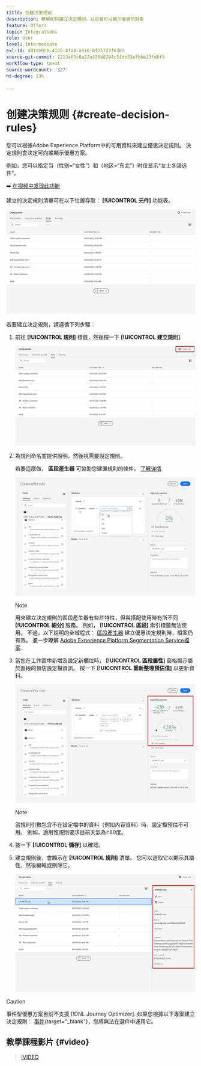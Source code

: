 ```yaml
---
title: 创建决策规则
description: 瞭解如何建立決定規則，以定義可以顯示優惠的對象
feature: Offers
topic: Integrations
role: User
level: Intermediate
exl-id: 401ce05b-412b-4fa0-a516-bf75727f6387
source-git-commit: 1213a65c8a22a326e8294c51db53efb6e23fd6f9
workflow-type: tm+mt
source-wordcount: '327'
ht-degree: 13%

---
```


# 创建决策规则 {#create-decision-rules}

您可以根據Adobe Experience Platform中的可用資料來建立優惠決定規則。 決定規則會決定可向誰顯示優惠方案。

例如，您可以指定当（性别=“女性”）和（地区=“东北”）时仅显示“女士冬装选件”。

➡️ [在视频中发现此功能](#video)

建立的決定規則清單可在以下位置存取： **[!UICONTROL 元件]** 功能表。

![](../assets/decision_rules_list.png)

若要建立決定規則，請遵循下列步驟：

1. 前往 **[!UICONTROL 規則]** 標籤，然後按一下 **[!UICONTROL 建立規則]**.

   ![](../assets/offers_decision_rule_creation.png)

1. 為規則命名並提供說明，然後視需要設定規則。

   若要這麼做， **區段產生器** 可協助您建置規則的條件。 [了解详情](../../segment/about-segments.md)

   <!--In this example, the rule will target customers that have the "Gold" loyalty level.-->

   ![](../assets/offers_decision_rule_creation_segment.png)

   >[!NOTE]
   >
   >用來建立決定規則的區段產生器有些許特性，但與搭配使用時有所不同 **[!UICONTROL 細分]** 服務。 例如， **[!UICONTROL 區段]** 索引標籤無法使用。 不過，以下說明的全域程式： [區段產生器](../../segment/about-segments.md) 建立優惠決定規則時，檔案仍有效。 進一步瞭解 [Adobe Experience Platform Segmentation Service檔案](https://experienceleague.adobe.com/docs/experience-platform/segmentation/ui/segment-builder.html).

1. 當您在工作區中新增及設定新欄位時， **[!UICONTROL 區段屬性]** 窗格顯示屬於區段的預估設定檔資訊。 按一下 **[!UICONTROL 重新整理預估值]** 以更新資料。

   ![](../assets/offers_decision_rule_creation_estimate.png)

   >[!NOTE]
   >
   >當規則引數包含不在設定檔中的資料（例如內容資料）時，設定檔預估不可用。 例如，適用性規則要求目前天氣為≥80度。

1. 按一下 **[!UICONTROL 儲存]** 以確認。

1. 建立規則後，會顯示在 **[!UICONTROL 規則]** 清單。 您可以選取它以顯示其屬性，然後編輯或刪除它。

   ![](../assets/rule_created.png)

>[!CAUTION]
>
>事件型優惠方案目前不支援 [!DNL Journey Optimizer]. 如果您根據以下專案建立決定規則： [事件](https://experienceleague.adobe.com/docs/experience-platform/segmentation/ui/segment-builder.html?lang=en#events){target="_blank"}，您將無法在選件中運用它。

## 教學課程影片 {#video}

>[!VIDEO](https://video.tv.adobe.com/v/329373?quality=12)
